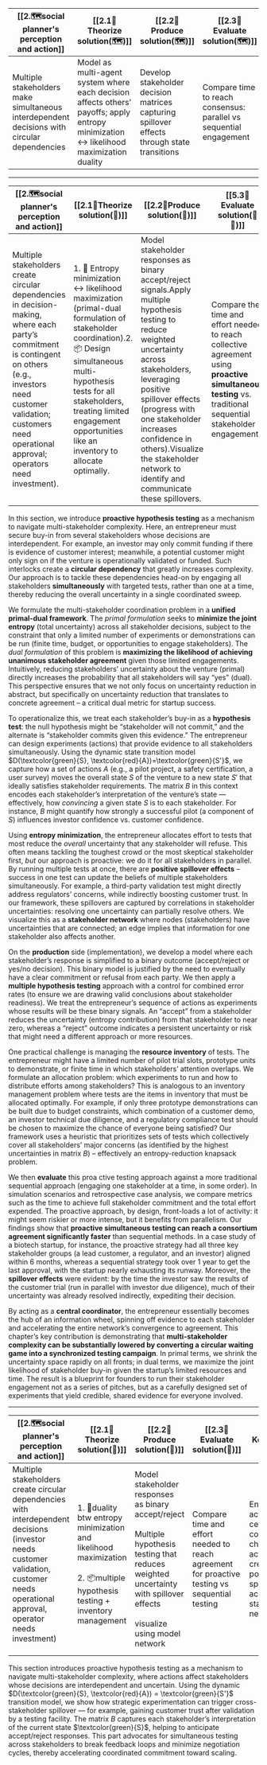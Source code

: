 
| [[2.🗺️social planner's perception and action]]                          | [[2.1💭Theorize solution(🗺️)]]                                                                                                      | [[2.2📐Produce solution(🗺️)]]                                                             | [[2.3💸Evaluate solution(🗺️)]]                                   | [[2.4📜Related work(🔄💸)]]                                                            | Key Insight                                                                                        |
| ------------------------------------------------------------------------------------------- | ------------------------------------------------------------------------------------------------------------------------------------- | ------------------------------------------------------------------------------------------- | ------------------------------------------------------------------ | -------------------------------------------------------------------------------------- | -------------------------------------------------------------------------------------------------- |
| Multiple stakeholders make simultaneous interdependent decisions with circular dependencies | Model as multi-agent system where each decision affects others' payoffs; apply entropy minimization ↔ likelihood maximization duality | Develop stakeholder decision matrices capturing spillover effects through state transitions | Compare time to reach consensus: parallel vs sequential engagement | Game theory literature on simultaneous moves, coordination games, information cascades | Central coordinator leverages cross-stakeholder information spillovers to break decision deadlocks |

---

| [[2.🗺️social planner's perception and action]]                                                                                                                                                                       | [[2.1💭Theorize solution(🔄)]]                                                                                                                                                                                                                                     | [[2.2📐Produce solution(🔄)]]                                                                                                                                                                                                                                                                                                        | [[5.3💸Evaluate solution(🧐👥)]]                                                                                                                             | Key Insight                                                                                                                                                                                                                                                                    |
| ---------------------------------------------------------------------------------------------------------------------------------------------------------------------------------------------------------------------------------------- | -------------------------------------------------------------------------------------------------------------------------------------------------------------------------------------------------------------------------------------------------------------------- | -------------------------------------------------------------------------------------------------------------------------------------------------------------------------------------------------------------------------------------------------------------------------------------------------------------------------------------- | ------------------------------------------------------------------------------------------------------------------------------------------------------------ | ------------------------------------------------------------------------------------------------------------------------------------------------------------------------------------------------------------------------------------------------------------------------------ |
| Multiple stakeholders create circular dependencies in decision-making, where each party’s commitment is contingent on others (e.g., investors need customer validation; customers need operational approval; operators need investment). | 1. 🔄 Entropy minimization ↔ likelihood maximization (primal-dual formulation of stakeholder coordination).2. 📦 Design simultaneous multi-hypothesis tests for all stakeholders, treating limited engagement opportunities like an inventory to allocate optimally. | Model stakeholder responses as binary accept/reject signals.Apply multiple hypothesis testing to reduce weighted uncertainty across stakeholders, leveraging positive spillover effects (progress with one stakeholder increases confidence in others).Visualize the stakeholder network to identify and communicate these spillovers. | Compare the time and effort needed to reach collective agreement using **proactive simultaneous testing** vs. traditional sequential stakeholder engagement. | The entrepreneur acts as a central coordinator, choosing actions that generate positive spillovers across the stakeholder network. By addressing multiple stakeholders’ uncertainties in parallel, this approach breaks feedback loops and accelerates coordinated commitment. |

In this section, we introduce **proactive hypothesis testing** as a mechanism to navigate multi-stakeholder complexity. Here, an entrepreneur must secure buy-in from several stakeholders whose decisions are interdependent. For example, an investor may only commit funding if there is evidence of customer interest; meanwhile, a potential customer might only sign on if the venture is operationally validated or funded. Such interlocks create a **circular dependency** that greatly increases complexity. Our approach is to tackle these dependencies head-on by engaging all stakeholders **simultaneously** with targeted tests, rather than one at a time, thereby reducing the overall uncertainty in a single coordinated sweep.

We formulate the multi-stakeholder coordination problem in a **unified primal-dual framework**. The _primal formulation_ seeks to **minimize the joint entropy** (total uncertainty) across all stakeholder decisions, subject to the constraint that only a limited number of experiments or demonstrations can be run (finite time, budget, or opportunities to engage stakeholders). The _dual formulation_ of this problem is **maximizing the likelihood of achieving unanimous stakeholder agreement** given those limited engagements. Intuitively, reducing stakeholders’ uncertainty about the venture (primal) directly increases the probability that all stakeholders will say “yes” (dual). This perspective ensures that we not only focus on uncertainty reduction in abstract, but specifically on uncertainty reduction that translates to concrete agreement – a critical dual metric for startup success.

To operationalize this, we treat each stakeholder’s buy-in as a **hypothesis test**: the null hypothesis might be “stakeholder will not commit,” and the alternate is “stakeholder commits given this evidence.” The entrepreneur can design experiments (actions) that provide evidence to all stakeholders simultaneously. Using the dynamic state transition model $D(\textcolor{green}{S}, \textcolor{red}{A})=\textcolor{green}{S'}$, we capture how a set of actions $A$ (e.g., a pilot project, a safety certification, a user survey) moves the overall state $S$ of the venture to a new state $S'$ that ideally satisfies stakeholder requirements. The matrix $B$ in this context encodes each stakeholder’s interpretation of the venture’s state — effectively, how _convincing_ a given state $S$ is to each stakeholder. For instance, $B$ might quantify how strongly a successful pilot (a component of $S$) influences investor confidence vs. customer confidence.

Using **entropy minimization**, the entrepreneur allocates effort to tests that most reduce the _overall_ uncertainty that any stakeholder will refuse. This often means tackling the toughest crowd or the most skeptical stakeholder first, _but_ our approach is proactive: we do it for all stakeholders in parallel. By running multiple tests at once, there are **positive spillover effects** – success in one test can update the beliefs of multiple stakeholders simultaneously. For example, a third-party validation test might directly address regulators’ concerns, while indirectly boosting customer trust. In our framework, these spillovers are captured by correlations in stakeholder uncertainties: resolving one uncertainty can partially resolve others. We visualize this as a **stakeholder network** where nodes (stakeholders) have uncertainties that are connected; an edge implies that information for one stakeholder also affects another.

On the **production** side (implementation), we develop a model where each stakeholder’s response is simplified to a binary outcome (accept/reject or yes/no decision). This binary model is justified by the need to eventually have a clear commitment or refusal from each party. We then apply a **multiple hypothesis testing** approach with a control for combined error rates (to ensure we are drawing valid conclusions about stakeholder readiness). We treat the entrepreneur’s sequence of actions as experiments whose results will be these binary signals. An “accept” from a stakeholder reduces the uncertainty (entropy contribution) from that stakeholder to near zero, whereas a “reject” outcome indicates a persistent uncertainty or risk that might need a different approach or more resources.

One practical challenge is managing the **resource inventory** of tests. The entrepreneur might have a limited number of pilot trial slots, prototype units to demonstrate, or finite time in which stakeholders’ attention overlaps. We formulate an allocation problem: which experiments to run and how to distribute efforts among stakeholders? This is analogous to an inventory management problem where tests are the items in inventory that must be allocated optimally. For example, if only three prototype demonstrations can be built due to budget constraints, which combination of a customer demo, an investor technical due diligence, and a regulatory compliance test should be chosen to maximize the chance of everyone being satisfied? Our framework uses a heuristic that prioritizes sets of tests which collectively cover all stakeholders’ major concerns (as identified by the highest uncertainties in matrix $B$) – effectively an entropy-reduction knapsack problem.

We then **evaluate** this proa  ctive testing approach against a more traditional sequential approach (engaging one stakeholder at a time, in some order). In simulation scenarios and retrospective case analysis, we compare metrics such as the time to achieve full stakeholder commitment and the total effort expended. The proactive approach, by design, front-loads a lot of activity: it might seem riskier or more intense, but it benefits from parallelism. Our findings show that **proactive simultaneous testing can reach a consortium agreement significantly faster** than sequential methods. In a case study of a biotech startup, for instance, the proactive strategy had all three key stakeholder groups (a lead customer, a regulator, and an investor) aligned within 6 months, whereas a sequential strategy took over 1 year to get the last approval, with the startup nearly exhausting its runway. Moreover, the **spillover effects** were evident: by the time the investor saw the results of the customer trial (run in parallel with investor due diligence), much of their uncertainty was already resolved indirectly, expediting their decision.

By acting as a **central coordinator**, the entrepreneur essentially becomes the hub of an information wheel, spinning off evidence to each stakeholder and accelerating the entire network’s convergence to agreement. This chapter’s key contribution is demonstrating that **multi-stakeholder complexity can be substantially lowered by converting a circular waiting game into a synchronized testing campaign**. In primal terms, we shrink the uncertainty space rapidly on all fronts; in dual terms, we maximize the joint likelihood of stakeholder buy-in given the startup’s limited resources and time. The result is a blueprint for founders to run their stakeholder engagement not as a series of pitches, but as a carefully designed set of experiments that yield credible, shared evidence for everyone involved.

----

| [[2.🗺️social planner's perception and action]]                                                                                                                            | [[2.1💭Theorize solution(🔄)]]<br>                                                                                                 | [[2.2📐Produce solution(🔄)]]                                                                                                                                                          | [[2.3💸Evaluate solution(🔄)]]                                                                    | Key Insight                                                                                                           |
| --------------------------------------------------------------------------------------------------------------------------------------------------------------------------------------------- | ------------------------------------------------------------------------------------------------------------------------------------ | ---------------------------------------------------------------------------------------------------------------------------------------------------------------------------------------- | --------------------------------------------------------------------------------------------- | --------------------------------------------------------------------------------------------------------------------- |
| Multiple stakeholders create circular dependencies with interdependent decisions (investor needs customer validation, customer needs operational approval, operator needs investment)<br><br> | <br>1. 🔄duality btw entropy minimization and likelihood maximization<br><br>2. 📦multiple hypothesis testing + inventory management | Model stakeholder responses as binary accept/reject<br><br>Multiple hypothesis testing that reduces weighted uncertainty with spillover effects<br><br>visualize using model network<br> | Compare time and effort needed to reach agreement for proactive testing vs sequential testing | Entrepreneur acts as central coordinator, choosing actions that create positive spillovers across stakeholder network |

This section introduces proactive hypothesis testing as a mechanism to navigate multi-stakeholder complexity, where actions affect stakeholders whose decisions are interdependent and uncertain. Using the dynamic $D(\textcolor{green}{S}, \textcolor{red}{A}) = \textcolor{green}{S'}$ transition model, we show how strategic experimentation can trigger cross-stakeholder spillover — for example, gaining customer trust after validation by a testing facility. The matrix $B$ captures each stakeholder’s interpretation of the current state $\textcolor{green}{S}$, helping to anticipate accept/reject responses. This part advocates for simultaneous testing across stakeholders to break feedback loops and minimize negotiation cycles, thereby accelerating coordinated commitment toward scaling.

